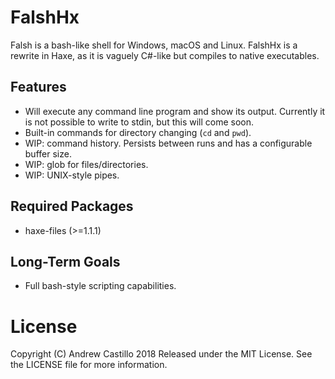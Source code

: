 # FalshHx
Falsh is a bash-like shell for Windows, macOS and Linux. FalshHx is a rewrite in Haxe, as it is vaguely C#-like but compiles to native executables.

## Features
* Will execute any command line program and show its output. Currently it is not possible to write to stdin, but this will come soon.
* Built-in commands for directory changing (`cd` and `pwd`).
* WIP: command history. Persists between runs and has a configurable buffer size.
* WIP: glob for files/directories.
* WIP: UNIX-style pipes.

## Required Packages
* haxe-files (>=1.1.1)

## Long-Term Goals
* Full bash-style scripting capabilities.

# License
Copyright (C) Andrew Castillo 2018
Released under the MIT License. See the LICENSE file for more information.
